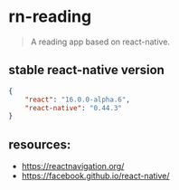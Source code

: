 # rn-reading
> A reading app based on react-native.

## stable react-native version
```json
{
    "react": "16.0.0-alpha.6",
    "react-native": "0.44.3"
}
```

## resources:
+ https://reactnavigation.org/
+ https://facebook.github.io/react-native/